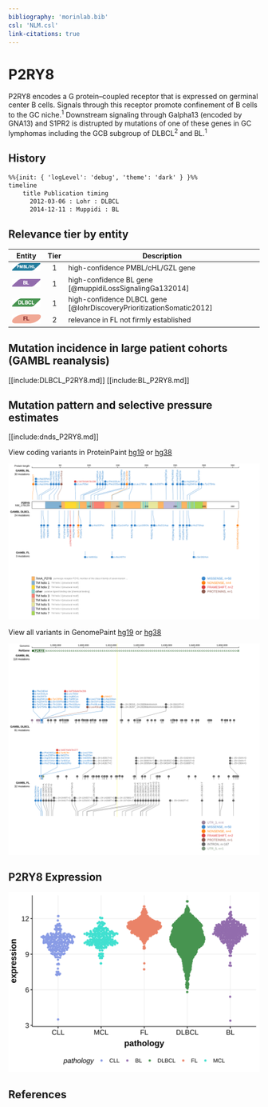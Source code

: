 ```yaml
---
bibliography: 'morinlab.bib'
csl: 'NLM.csl'
link-citations: true
---
```

# P2RY8
P2RY8 encodes a G protein–coupled receptor that is expressed on germinal center B cells. Signals through this receptor promote confinement of B cells to the GC niche.<sup>1</sup> Downstream signaling through Galpha13 (encoded by GNA13) and S1PR2 is distrupted by mutations of one of these genes in GC lymphomas including the GCB subgroup of DLBCL<sup>2</sup> and BL.<sup>1</sup> 

## History
```mermaid
%%{init: { 'logLevel': 'debug', 'theme': 'dark' } }%%
timeline
    title Publication timing
      2012-03-06 : Lohr : DLBCL
      2014-12-11 : Muppidi : BL
```

## Relevance tier by entity

|Entity|Tier|Description                           |
|:------:|:----:|--------------------------------------|
|![PMBL](images/icons/PMBL_tier1.png)|1|high-confidence PMBL/cHL/GZL gene|
|![BL](images/icons/BL_tier1.png)    |1   |high-confidence BL gene               [@muppidiLossSignalingGa132014]|
|![DLBCL](images/icons/DLBCL_tier1.png) |1   |high-confidence DLBCL gene            [@lohrDiscoveryPrioritizationSomatic2012]|
|![FL](images/icons/FL_tier2.png)    |2   |relevance in FL not firmly established|

## Mutation incidence in large patient cohorts (GAMBL reanalysis)

[[include:DLBCL_P2RY8.md]]
[[include:BL_P2RY8.md]]

## Mutation pattern and selective pressure estimates

[[include:dnds_P2RY8.md]]

View coding variants in ProteinPaint [hg19](https://morinlab.github.io/LLMPP/GAMBL/P2RY8_protein.html)  or [hg38](https://morinlab.github.io/LLMPP/GAMBL/P2RY8_protein_hg38.html)

![](images/proteinpaint/P2RY8_NM_178129.svg)

View all variants in GenomePaint [hg19](https://morinlab.github.io/LLMPP/GAMBL/P2RY8.html)  or [hg38](https://morinlab.github.io/LLMPP/GAMBL/P2RY8_hg38.html)

![](images/proteinpaint/P2RY8.svg)

## P2RY8 Expression
![](images/gene_expression/P2RY8_by_pathology.svg)

## References


<!-- ORIGIN: lohrDiscoveryPrioritizationSomatic2012a -->
<!-- BL: muppidiLossSignalingGa132014b -->
<!-- DLBCL: lohrDiscoveryPrioritizationSomatic2012a -->
